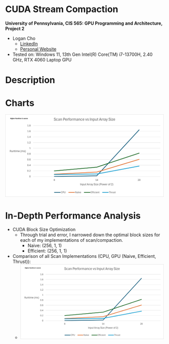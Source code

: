 CUDA Stream Compaction
======================

**University of Pennsylvania, CIS 565: GPU Programming and Architecture, Project 2**

* Logan Cho
  * [LinkedIn](https://www.linkedin.com/in/logan-cho/)
  * [Personal Website](https://www.logancho.com/)
* Tested on: Windows 11, 13th Gen Intel(R) Core(TM) i7-13700H, 2.40 GHz, RTX 4060 Laptop GPU

# Description

# Charts
![](images/Chart1.png)

# In-Depth Performance Analysis
 * CUDA Block Size Optimization
   * Through trial and error, I narrowed down the optimal block sizes for each of my implementations of scan/compaction.
     * Naive: (256, 1, 1)
     * Efficient: (256, 1, 1)
 * Comparison of all Scan Implementations (CPU, GPU (Naive, Efficient, Thrust)):
   *  ![](images/Chart1.png)
